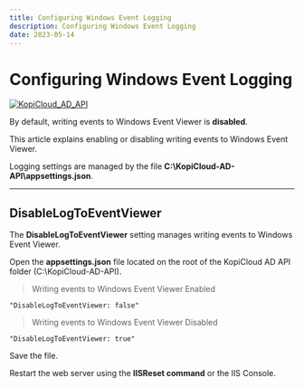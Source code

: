 ```yaml
---
title: Configuring Windows Event Logging
description: Configuring Windows Event Logging
date: 2023-05-14
---
```


# Configuring Windows Event Logging
[![KopiCloud_AD_API](https://img.shields.io/badge/kopiCloud_ad-v1.0+-blueviolet.svg)](https://www.kopicloud-ad-api.com)

By default, writing events to Windows Event Viewer is **disabled**.

This article explains enabling or disabling writing events to Windows Event Viewer.

Logging settings are managed by the file **C:\KopiCloud-AD-API\appsettings.json**.

----

## DisableLogToEventViewer

The **DisableLogToEventViewer** setting manages writing events to Windows Event Viewer.

Open the **appsettings.json** file located on the root of the KopiCloud AD API folder (C:\KopiCloud-AD-API).

> Writing events to Windows Event Viewer Enabled

```
"DisableLogToEventViewer: false"
```

> Writing events to Windows Event Viewer Disabled

```
"DisableLogToEventViewer: true"
```

Save the file.

Restart the web server using the **IISReset command** or the IIS Console.

